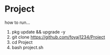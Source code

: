# Project
how to run...
1. pkg update && upgrade -y
2. git clone https://github.com/foyaj1234/Project
3. cd Project
4. bash project.sh
